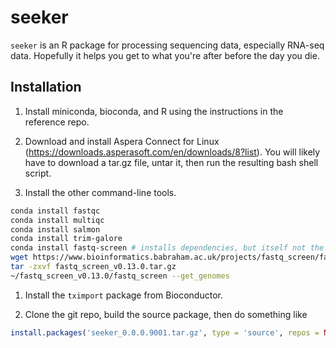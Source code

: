 # seeker
`seeker` is an R package for processing sequencing data, especially RNA-seq data. Hopefully it helps you get to what you're after before the day you die.

## Installation

1. Install miniconda, bioconda, and R using the instructions in the reference repo.

1. Download and install Aspera Connect for Linux (https://downloads.asperasoft.com/en/downloads/8?list). You will likely have to download a tar.gz file, untar it, then run the resulting bash shell script.

1. Install the other command-line tools.
```bash
conda install fastqc
conda install multiqc
conda install salmon
conda install trim-galore
conda install fastq-screen # installs dependencies, but itself not the latest version
wget https://www.bioinformatics.babraham.ac.uk/projects/fastq_screen/fastq_screen_v0.13.0.tar.gz
tar -zxvf fastq_screen_v0.13.0.tar.gz
~/fastq_screen_v0.13.0/fastq_screen --get_genomes
```

1. Install the `tximport` package from Bioconductor.

1. Clone the git repo, build the source package, then do something like
```r
install.packages('seeker_0.0.0.9001.tar.gz', type = 'source', repos = NULL)
```
